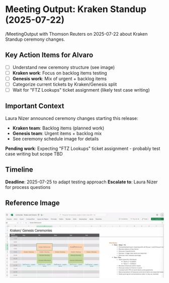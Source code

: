 # Meeting Output: Kraken Standup (2025-07-22)

/MeetingOutput with Thomson Reuters on 2025-07-22 about Kraken Standup ceremony changes.

## Key Action Items for Alvaro

- [ ] Understand new ceremony structure (see image)
- [ ] **Kraken work**: Focus on backlog items testing
- [ ] **Genesis work**: Mix of urgent + backlog items
- [ ] Categorize current tickets by Kraken/Genesis split
- [ ] Wait for "FTZ Lookups" ticket assignment (likely test case writing)

## Important Context

Laura Nizer announced ceremony changes starting this release:

- **Kraken team**: Backlog items (planned work)
- **Genesis team**: Urgent items + backlog mix
- See ceremony schedule image for details

**Pending work**: Expecting "FTZ Lookups" ticket assignment - probably test case writing but scope TBD

## Timeline

**Deadline**: 2025-07-25 to adapt testing approach
**Escalate to**: Laura Nizer for process questions

## Reference Image

![Kraken Genesis Ceremonies Schedule](../assets/2025-07-22_kraken-genesis-ceremonies.png)
